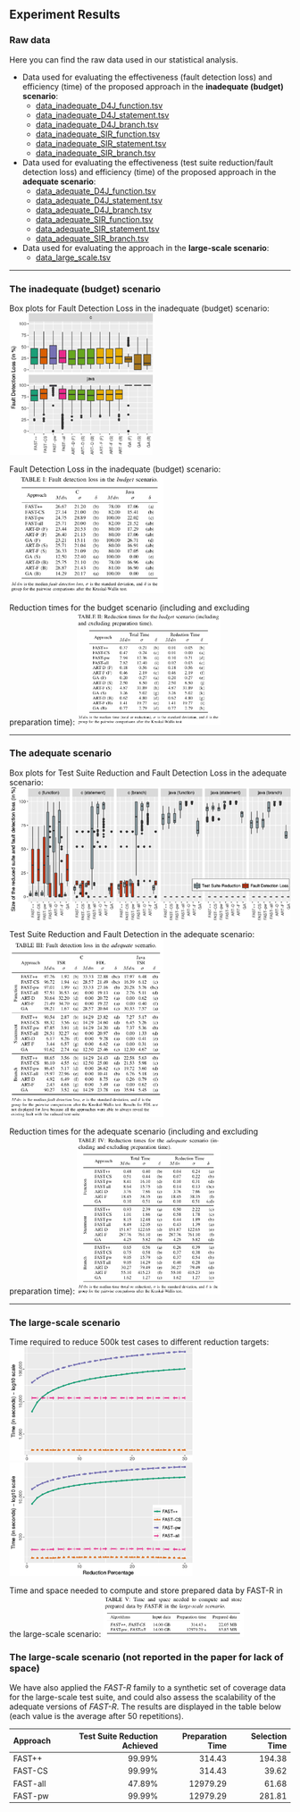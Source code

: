Experiment Results
----------------

### Raw data
Here you can find the raw data used in our statistical analysis.

 - Data used for evaluating the effectiveness (fault detection loss) and efficiency (time) of the proposed approach in the **inadequate (budget) scenario**: 
   - [data_inadequate_D4J_function.tsv](data/data_inadequate_D4J_function.tsv)
   - [data_inadequate_D4J_statement.tsv](data/data_inadequate_D4J_statement.tsv)
   - [data_inadequate_D4J_branch.tsv](data/data_inadequate_D4J_branch.tsv)
   - [data_inadequate_SIR_function.tsv](data/data_inadequate_SIR_function.tsv)
   - [data_inadequate_SIR_statement.tsv](data/data_inadequate_SIR_statement.tsv)
   - [data_inadequate_SIR_branch.tsv](data/data_inadequate_SIR_branch.tsv)
 - Data used for evaluating the effectiveness (test suite reduction/fault detection loss) and efficiency (time) of the proposed approach in the **adequate scenario**: 
   - [data_adequate_D4J_function.tsv](data/data_adequate_D4J_function.tsv)
   - [data_adequate_D4J_statement.tsv](data/data_adequate_D4J_statement.tsv)
   - [data_adequate_D4J_branch.tsv](data/data_adequate_D4J_branch.tsv)
   - [data_adequate_SIR_function.tsv](data/data_adequate_SIR_function.tsv)
   - [data_adequate_SIR_statement.tsv](data/data_adequate_SIR_statement.tsv)
   - [data_adequate_SIR_branch.tsv](data/data_adequate_SIR_branch.tsv)
 - Data used for evaluating the approach in the **large-scale scenario**: 
   - [data_large_scale.tsv](data/data_large_scale.tsv)
 
---
### The inadequate (budget) scenario
Box plots for Fault Detection Loss in the inadequate (budget) scenario:
<img src="img/fdl_inadequate.png" width="51%">

Fault Detection Loss in the inadequate (budget) scenario:
<img src="img/tab_fdl_budget.png" width="55%">

Reduction times for the budget scenario (including and excluding preparation time):
<img src="img/tab_time_budget.png" width="51%">

---
### The adequate scenario
Box plots for Test Suite Reduction and Fault Detection Loss in the adequate scenario:
<img src="img/tsr_fdl_adequate.png" width="100%">

Test Suite Reduction and Fault Detection in the adequate scenario:
<img src="img/tab_tsr_fdl_adequate.png" width="55%">

Reduction times for the adequate scenario (including and excluding preparation time):
<img src="img/tab_time_adequate.png" width="51%">

---
### The large-scale scenario
Time required to reduce 500k test cases to different reduction targets:
<img src="img/totaltime.png" width="65%">
<img src="img/reductiontime.png" width="65%">

Time and space needed to compute and store prepared data by FAST-R in the large-scale scenario:
<img src="img/tab_time_space.png" width="50%">

### The large-scale scenario (not reported in the paper for lack of space)
We have also applied the *FAST-R* family to a synthetic set of coverage data for the large-scale test suite, and could also assess the scalability of the adequate versions of *FAST-R*. The results are displayed in the table below (each value is the average after 50 repetitions).

| Approach	| Test Suite Reduction Achieved	| Preparation Time	| Selection Time| 
| ------------- |----------------------:|----------------------:|--------------:|
| FAST++	| 99.99%		| 314.43		| 194.38	| 
| FAST-CS	| 99.99%		| 314.43		| 39.62		| 
| FAST-all	| 47.89%		| 12979.29		| 61.68		| 
| FAST-pw	| 99.99%		| 12979.29		| 281.81	| 
